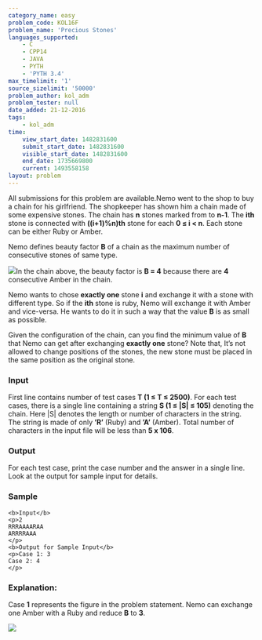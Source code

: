 ```yaml
---
category_name: easy
problem_code: KOL16F
problem_name: 'Precious Stones'
languages_supported:
    - C
    - CPP14
    - JAVA
    - PYTH
    - 'PYTH 3.4'
max_timelimit: '1'
source_sizelimit: '50000'
problem_author: kol_adm
problem_tester: null
date_added: 21-12-2016
tags:
    - kol_adm
time:
    view_start_date: 1482831600
    submit_start_date: 1482831600
    visible_start_date: 1482831600
    end_date: 1735669800
    current: 1493558158
layout: problem
---
```

All submissions for this problem are available.Nemo went to the shop to buy a chain for his girlfriend. The shopkeeper has shown him a chain made of some expensive stones. The chain has **n** stones marked from  to **n-1**. The **ith** stone is connected with **((i+1)%n)th** stone for each **0 ≤ i < n**. Each stone can be either Ruby or Amber.

Nemo defines beauty factor **B** of a chain as the maximum number of consecutive stones of same type.

![](https://www.codechef.com/download/upload/ACM16KOL/F.png)In the chain above, the beauty factor is **B = 4** because there are **4** consecutive Amber in the chain.

Nemo wants to chose **exactly one** stone **i** and exchange it with a stone with different type. So if the **ith** stone is ruby, Nemo will exchange it with Amber and vice-versa. He wants to do it in such a way that the value **B** is as small as possible.

Given the configuration of the chain, can you find the minimum value of **B** that Nemo can get after exchanging **exactly one** stone? Note that, It’s not allowed to change positions of the stones, the new stone must be placed in the same position as the original stone.

### Input

First line contains number of test cases **T (1 ≤ T ≤ 2500)**. For each test cases, there is a single line containing a string **S (1 ≤ |S| ≤ 105)** denoting the chain. Here |S| denotes the length or number of characters in the string. The string is made of only **’R’** (Ruby) and **’A’** (Amber). Total number of characters in the input file will be less than **5 x 106**.

### Output

For each test case, print the case number and the answer in a single line. Look at the output for sample input for details.

### Sample

 ```
<b>Input</b>
<p>2
RRRAAAARAA
ARRRRAAA
</p>
<b>Output for Sample Input</b>
<p>Case 1: 3
Case 2: 4
</p>
```
### Explanation:

Case **1** represents the figure in the problem statement. Nemo can exchange one Amber with a Ruby and reduce **B** to **3**.

![](https://www.codechef.com/download/upload/ACM16KOL/F2.png)